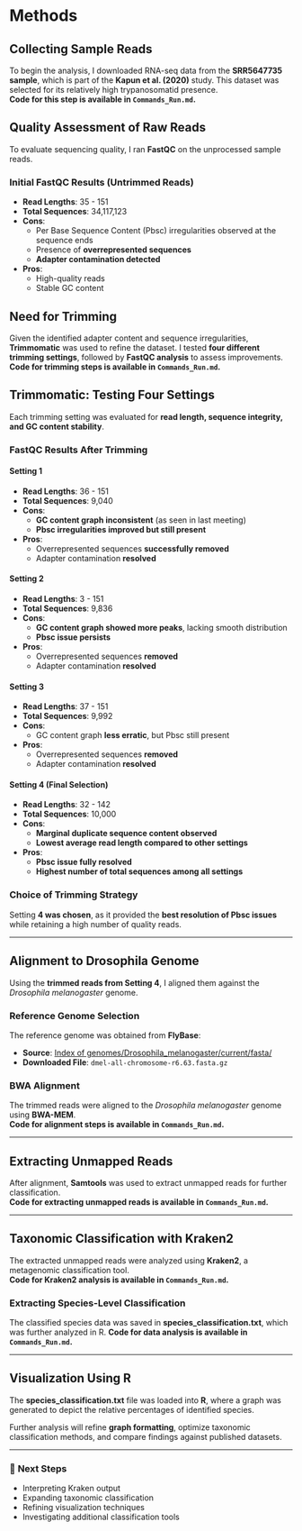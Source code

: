 # Methods  

## Collecting Sample Reads  
To begin the analysis, I downloaded RNA-seq data from the **SRR5647735 sample**, which is part of the **Kapun et al. (2020)** study. This dataset was selected for its relatively high trypanosomatid presence.  
**Code for this step is available in `Commands_Run.md`.**  

## Quality Assessment of Raw Reads  
To evaluate sequencing quality, I ran **FastQC** on the unprocessed sample reads.  

### **Initial FastQC Results (Untrimmed Reads)**  
- **Read Lengths**: 35 - 151  
- **Total Sequences**: 34,117,123  
- **Cons**:  
  - Per Base Sequence Content (Pbsc) irregularities observed at the sequence ends  
  - Presence of **overrepresented sequences**  
  - **Adapter contamination detected**  
- **Pros**:  
  - High-quality reads  
  - Stable GC content  

## Need for Trimming  
Given the identified adapter content and sequence irregularities, **Trimmomatic** was used to refine the dataset. I tested **four different trimming settings**, followed by **FastQC analysis** to assess improvements.  
**Code for trimming steps is available in `Commands_Run.md`.**  

## Trimmomatic: Testing Four Settings  
Each trimming setting was evaluated for **read length, sequence integrity, and GC content stability**.  

### **FastQC Results After Trimming**  
#### **Setting 1**  
- **Read Lengths**: 36 - 151  
- **Total Sequences**: 9,040  
- **Cons**:  
  - **GC content graph inconsistent** (as seen in last meeting)  
  - **Pbsc irregularities improved but still present**  
- **Pros**:  
  - Overrepresented sequences **successfully removed**  
  - Adapter contamination **resolved**  

#### **Setting 2**  
- **Read Lengths**: 3 - 151  
- **Total Sequences**: 9,836  
- **Cons**:  
  - **GC content graph showed more peaks**, lacking smooth distribution  
  - **Pbsc issue persists**  
- **Pros**:  
  - Overrepresented sequences **removed**  
  - Adapter contamination **resolved**  

#### **Setting 3**  
- **Read Lengths**: 37 - 151  
- **Total Sequences**: 9,992  
- **Cons**:  
  - GC content graph **less erratic**, but Pbsc still present  
- **Pros**:  
  - Overrepresented sequences **removed**  
  - Adapter contamination **resolved**  

#### **Setting 4 (Final Selection)**  
- **Read Lengths**: 32 - 142  
- **Total Sequences**: 10,000  
- **Cons**:  
  - **Marginal duplicate sequence content observed**  
  - **Lowest average read length compared to other settings**  
- **Pros**:  
  - **Pbsc issue fully resolved**  
  - **Highest number of total sequences among all settings**  

### **Choice of Trimming Strategy**  
Setting **4 was chosen**, as it provided the **best resolution of Pbsc issues** while retaining a high number of quality reads.  

---

## Alignment to Drosophila Genome  
Using the **trimmed reads from Setting 4**, I aligned them against the *Drosophila melanogaster* genome.  

### **Reference Genome Selection**  
The reference genome was obtained from **FlyBase**:  
- **Source**: [Index of genomes/Drosophila_melanogaster/current/fasta/](https://flybase.org)  
- **Downloaded File**: `dmel-all-chromosome-r6.63.fasta.gz`  

### **BWA Alignment**  
The trimmed reads were aligned to the *Drosophila melanogaster* genome using **BWA-MEM**.  
**Code for alignment steps is available in `Commands_Run.md`.**  

---

## Extracting Unmapped Reads  
After alignment, **Samtools** was used to extract unmapped reads for further classification.  
**Code for extracting unmapped reads is available in `Commands_Run.md`.**  

---

## Taxonomic Classification with Kraken2  
The extracted unmapped reads were analyzed using **Kraken2**, a metagenomic classification tool.  
**Code for Kraken2 analysis is available in `Commands_Run.md`.**  

### **Extracting Species-Level Classification**  
The classified species data was saved in **species_classification.txt**, which was further analyzed in R. 
**Code for data analysis is available in `Commands_Run.md`.**  

---

## Visualization Using R  
The **species_classification.txt** file was loaded into **R**, where a graph was generated to depict the relative percentages of identified species.  

Further analysis will refine **graph formatting**, optimize taxonomic classification methods, and compare findings against published datasets.  

---
### 🎯 **Next Steps** 
- Interpreting Kraken output
- Expanding taxonomic classification  
- Refining visualization techniques  
- Investigating additional classification tools 
